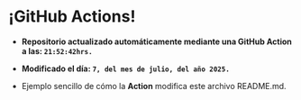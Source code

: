 # ¡GitHub Actions!
* **Repositorio actualizado automáticamente mediante una GitHub Action a las: `21:52:42hrs.`**
* **Modificado el día: `7, del mes de julio, del año 2025.`**

* Ejemplo sencillo de cómo la **Action** modifica este archivo README.md.
